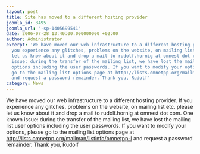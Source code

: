 ```yaml
---
layout: post
title: Site has moved to a different hosting provider
joomla_id: 3495
joomla_url: "-sp-1405699541"
date: 2006-07-28 13:40:00.000000000 +02:00
author: Administrator
excerpt: 'We have moved our web infrastructure to a different hosting provider. If
  you experience any glitches, problems on the website, on mailing list etc. please
  let us know about it and drop a mail to rudolf.hornig at omnest dot com. One known
  issue: during the transfer of the mailing list, we have lost the mailing list user
  options including the user passwords. If you want to modify your options, please
  go to the mailing list options page at http://lists.omnetpp.org/mailman/listinfo/omnetpp-l
  and request a password remainder. Thank you, Rudolf'
category: News
---
```

We have moved our web infrastructure to a different hosting provider. If you experience any glitches, problems on the website, on mailing list etc. please let us know about it and drop a mail to rudolf.hornig at omnest dot com. One known issue: during the transfer of the mailing list, we have lost the mailing list user options including the user passwords. If you want to modify your options, please go to the mailing list options page at http://lists.omnetpp.org/mailman/listinfo/omnetpp-l and request a password remainder. Thank you, Rudolf 
